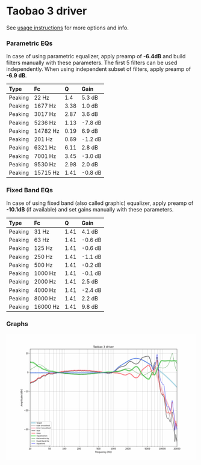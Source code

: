 # Taobao 3 driver
See [usage instructions](https://github.com/jaakkopasanen/AutoEq#usage) for more options and info.

### Parametric EQs
In case of using parametric equalizer, apply preamp of **-6.4dB** and build filters manually
with these parameters. The first 5 filters can be used independently.
When using independent subset of filters, apply preamp of **-6.9 dB**.

| Type    | Fc       |    Q | Gain    |
|:--------|:---------|:-----|:--------|
| Peaking | 22 Hz    | 1.4  | 5.3 dB  |
| Peaking | 1677 Hz  | 3.38 | 1.0 dB  |
| Peaking | 3017 Hz  | 2.87 | 3.6 dB  |
| Peaking | 5236 Hz  | 1.13 | -7.8 dB |
| Peaking | 14782 Hz | 0.19 | 6.9 dB  |
| Peaking | 201 Hz   | 0.69 | -1.2 dB |
| Peaking | 6321 Hz  | 6.11 | 2.8 dB  |
| Peaking | 7001 Hz  | 3.45 | -3.0 dB |
| Peaking | 9530 Hz  | 2.98 | 2.0 dB  |
| Peaking | 15715 Hz | 1.41 | -0.8 dB |

### Fixed Band EQs
In case of using fixed band (also called graphic) equalizer, apply preamp of **-10.1dB**
(if available) and set gains manually with these parameters.

| Type    | Fc       |    Q | Gain    |
|:--------|:---------|:-----|:--------|
| Peaking | 31 Hz    | 1.41 | 4.1 dB  |
| Peaking | 63 Hz    | 1.41 | -0.6 dB |
| Peaking | 125 Hz   | 1.41 | -0.6 dB |
| Peaking | 250 Hz   | 1.41 | -1.1 dB |
| Peaking | 500 Hz   | 1.41 | -0.2 dB |
| Peaking | 1000 Hz  | 1.41 | -0.1 dB |
| Peaking | 2000 Hz  | 1.41 | 2.5 dB  |
| Peaking | 4000 Hz  | 1.41 | -2.4 dB |
| Peaking | 8000 Hz  | 1.41 | 2.2 dB  |
| Peaking | 16000 Hz | 1.41 | 9.8 dB  |

### Graphs
![](./Taobao%203%20driver.png)